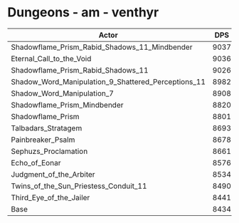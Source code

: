 # Dungeons - am - venthyr
| Actor | DPS | Increase |
|---|:---:|:---:|
|Shadowflame_Prism_Rabid_Shadows_11_Mindbender|9037|7.15%|
|Eternal_Call_to_the_Void|9036|7.14%|
|Shadowflame_Prism_Rabid_Shadows_11|9026|7.02%|
|Shadow_Word_Manipulation_9_Shattered_Perceptions_11|8982|6.50%|
|Shadow_Word_Manipulation_7|8908|5.62%|
|Shadowflame_Prism_Mindbender|8820|4.58%|
|Shadowflame_Prism|8801|4.35%|
|Talbadars_Stratagem|8693|3.07%|
|Painbreaker_Psalm|8678|2.89%|
|Sephuzs_Proclamation|8661|2.69%|
|Echo_of_Eonar|8576|1.68%|
|Judgment_of_the_Arbiter|8534|1.19%|
|Twins_of_the_Sun_Priestess_Conduit_11|8490|0.66%|
|Third_Eye_of_the_Jailer|8441|0.08%|
|Base|8434|0.00%|
